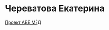 # Череватова Екатерина
[Проект АВЕ МЁД](https://echerevatova.github.io/project/main.html"Описание")
